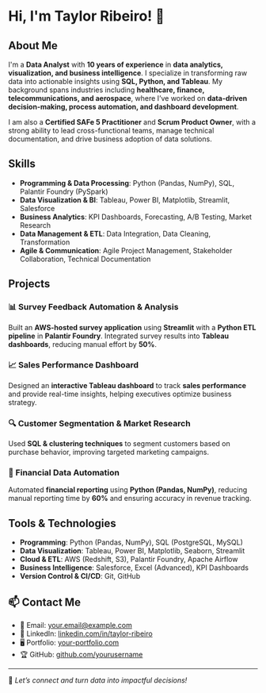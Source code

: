 # Hi, I'm Taylor Ribeiro! 👋  

## About Me  
I'm a **Data Analyst** with **10 years of experience** in **data analytics, visualization, and business intelligence**. I specialize in transforming raw data into actionable insights using **SQL, Python, and Tableau**. My background spans industries including **healthcare, finance, telecommunications, and aerospace**, where I’ve worked on **data-driven decision-making, process automation, and dashboard development**.  

I am also a **Certified SAFe 5 Practitioner** and **Scrum Product Owner**, with a strong ability to lead cross-functional teams, manage technical documentation, and drive business adoption of data solutions.  

## Skills  
- **Programming & Data Processing**: Python (Pandas, NumPy), SQL, Palantir Foundry (PySpark)  
- **Data Visualization & BI**: Tableau, Power BI, Matplotlib, Streamlit, Salesforce  
- **Business Analytics**: KPI Dashboards, Forecasting, A/B Testing, Market Research  
- **Data Management & ETL**: Data Integration, Data Cleaning, Transformation  
- **Agile & Communication**: Agile Project Management, Stakeholder Collaboration, Technical Documentation  

## Projects  
### 📊 Survey Feedback Automation & Analysis  
Built an **AWS-hosted survey application** using **Streamlit** with a **Python ETL pipeline** in **Palantir Foundry**. Integrated survey results into **Tableau dashboards**, reducing manual effort by **50%**.  

### 📈 Sales Performance Dashboard  
Designed an **interactive Tableau dashboard** to track **sales performance** and provide real-time insights, helping executives optimize business strategy.  

### 🔍 Customer Segmentation & Market Research  
Used **SQL & clustering techniques** to segment customers based on purchase behavior, improving targeted marketing campaigns.  

### 🤖 Financial Data Automation  
Automated **financial reporting** using **Python (Pandas, NumPy)**, reducing manual reporting time by **60%** and ensuring accuracy in revenue tracking.  

## Tools & Technologies  
- **Programming**: Python (Pandas, NumPy), SQL (PostgreSQL, MySQL)  
- **Data Visualization**: Tableau, Power BI, Matplotlib, Seaborn, Streamlit  
- **Cloud & ETL**: AWS (Redshift, S3), Palantir Foundry, Apache Airflow  
- **Business Intelligence**: Salesforce, Excel (Advanced), KPI Dashboards  
- **Version Control & CI/CD**: Git, GitHub  

## 📫 Contact Me  
- 📧 Email: [your.email@example.com](mailto:your.email@example.com)  
- 💼 LinkedIn: [linkedin.com/in/taylor-ribeiro](https://www.linkedin.com/in/taylor-ribeiro)  
- 🖥️ Portfolio: [your-portfolio.com](https://your-portfolio.com)  
- 🏆 GitHub: [github.com/yourusername](https://github.com/yourusername)  

---

🚀 *Let’s connect and turn data into impactful decisions!*  
